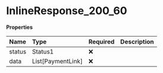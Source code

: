 # InlineResponse_200_60

**Properties**

| Name   | Type              | Required | Description |
| :----- | :---------------- | :------- | :---------- |
| status | Status1           | ❌       |             |
| data   | List[PaymentLink] | ❌       |             |
